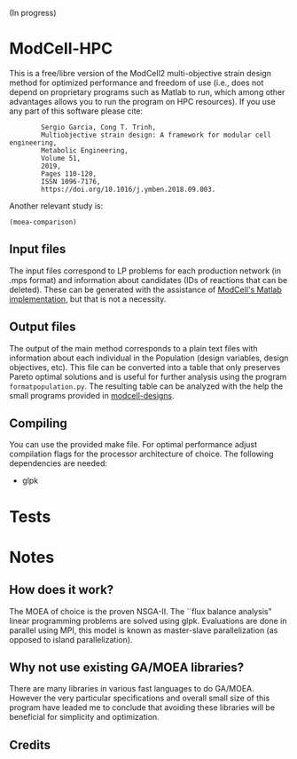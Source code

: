 (In progress)

# ModCell-HPC
This is a free/libre version of the ModCell2 multi-objective strain design method for optimized performance and freedom of use (i.e., does not depend on proprietary programs such as Matlab to run, which among other advantages allows you to run the program on HPC resources). If you use any part of this software please cite:
~~~
        Sergio Garcia, Cong T. Trinh,
        Multiobjective strain design: A framework for modular cell engineering,
        Metabolic Engineering,
        Volume 51,
        2019,
        Pages 110-120,
        ISSN 1096-7176,
        https://doi.org/10.1016/j.ymben.2018.09.003.
~~~

Another relevant study  is:
~~~
(moea-comparison)
~~~

## Input files
The input files correspond to LP problems for each production network (in .mps format) and information about candidates (IDs of reactions that can be deleted). These can be generated with the assistance of [ModCell's Matlab implementation](https://github.com/TrinhLab/ModCell2), but that is not a necessity.

## Output files
The output of the main method corresponds to a plain text files with information about each individual in the Population (design variables, design objectives, etc). This file can be converted into a table that only preserves Pareto optimal solutions and is useful for further analysis using the program `formatpopulation.py`. The resulting table can be analyzed with the help the small programs provided in [modcell-designs](https://github.com/TrinhLab/modcell-designs/tree/master/src).


## Compiling
You can use the provided make file. For optimal performance adjust compilation flags for the processor architecture of choice. The following dependencies are needed:
- glpk

# Tests

# Notes

## How does it work?
The MOEA of choice is the proven NSGA-II.  The ``flux balance analysis" linear programming problems are solved using glpk. Evaluations are done in parallel using MPI, this model is known as master-slave parallelization (as opposed to island parallelization).

## Why not use existing GA/MOEA libraries?
There are many libraries in various fast languages to do GA/MOEA. However the very particular specifications and overall small size of this program have leaded me to conclude that avoiding these libraries will be beneficial for simplicity and optimization.

## Credits

